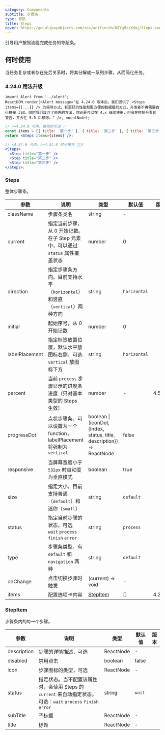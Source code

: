 ```yaml
---
category: Components
subtitle: 步骤条
type: 导航
title: Steps
cover: https://gw.alipayobjects.com/zos/antfincdn/UZYqMizXHaj/Steps.svg
---
```


引导用户按照流程完成任务的导航条。

## 何时使用

当任务复杂或者存在先后关系时，将其分解成一系列步骤，从而简化任务。

### 4.24.0 用法升级

```__react
import Alert from '../alert';
ReactDOM.render(<Alert message="在 4.24.0 版本后，我们提供了 <Steps items={[...]} /> 的简写方式，有更好的性能和更方便的数据组织方式，开发者不再需要自行拼接 JSX。同时我们废弃了原先的写法，你还是可以在 4.x 继续使用，但会在控制台看到警告，并会在 5.0 后移除。" />, mountNode);
```

```jsx
// >=4.24.0 可用，推荐的写法 ✅
const items = [{ title: '第一步' }, { title: '第二步' }, { title: '第三步' }];
return <Steps items={items} />;

// <4.24.0 可用，>=4.24.0 时不推荐 🙅🏻‍♀️
<Steps>
  <Step title="第一步" />
  <Step title="第二步" />
  <Step title="第三步" />
</Steps>;
```

### Steps

整体步骤条。

| 参数           | 说明                                                                          | 类型                                                                   | 默认值       | 版本   |
| -------------- | ----------------------------------------------------------------------------- | ---------------------------------------------------------------------- | ------------ | ------ |
| className      | 步骤条类名                                                                    | string                                                                 | -            |        |
| current        | 指定当前步骤，从 0 开始记数。在子 Step 元素中，可以通过 `status` 属性覆盖状态 | number                                                                 | 0            |        |
| direction      | 指定步骤条方向。目前支持水平（`horizontal`）和竖直（`vertical`）两种方向      | string                                                                 | `horizontal` |        |
| initial        | 起始序号，从 0 开始记数                                                       | number                                                                 | 0            |        |
| labelPlacement | 指定标签放置位置，默认水平放图标右侧，可选 `vertical` 放图标下方              | string                                                                 | `horizontal` |        |
| percent        | 当前 `process` 步骤显示的进度条进度（只对基本类型的 Steps 生效）              | number                                                                 | -            | 4.5.0  |
| progressDot    | 点状步骤条，可以设置为一个 function，labelPlacement 将强制为 `vertical`       | boolean \| (iconDot, {index, status, title, description}) => ReactNode | false        |        |
| responsive     | 当屏幕宽度小于 `532px` 时自动变为垂直模式                                     | boolean                                                                | true         |        |
| size           | 指定大小，目前支持普通（`default`）和迷你（`small`）                          | string                                                                 | `default`    |        |
| status         | 指定当前步骤的状态，可选 `wait` `process` `finish` `error`                    | string                                                                 | `process`    |        |
| type           | 步骤条类型，有 `default` 和 `navigation` 两种                                 | string                                                                 | `default`    |        |
| onChange       | 点击切换步骤时触发                                                            | (current) => void                                                      | -            |        |
| items          | 配置选项卡内容                                                                | [StepItem](#StepItem)                                                  | []           | 4.24.0 |

### StepItem

步骤条内的每一个步骤。

| 参数        | 说明                                                                                                          | 类型      | 默认值 | 版本 |
| ----------- | ------------------------------------------------------------------------------------------------------------- | --------- | ------ | ---- |
| description | 步骤的详情描述，可选                                                                                          | ReactNode | -      |      |
| disabled    | 禁用点击                                                                                                      | boolean   | false  |      |
| icon        | 步骤图标的类型，可选                                                                                          | ReactNode | -      |      |
| status      | 指定状态。当不配置该属性时，会使用 Steps 的 `current` 来自动指定状态。可选：`wait` `process` `finish` `error` | string    | `wait` |      |
| subTitle    | 子标题                                                                                                        | ReactNode | -      |      |
| title       | 标题                                                                                                          | ReactNode | -      |      |
